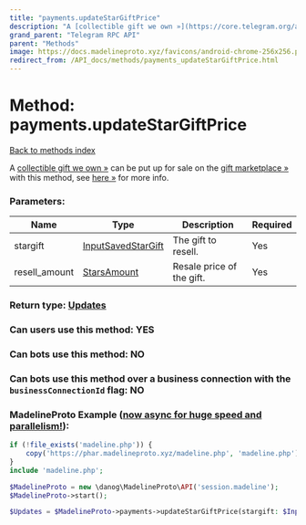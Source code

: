 ```yaml
---
title: "payments.updateStarGiftPrice"
description: "A [collectible gift we own »](https://core.telegram.org/api/gifts#collectible-gifts) can be put up for sale on the [gift marketplace »](https://telegram.org/blog/gift-marketplace-and-more) with this method, see [here »](https://core.telegram.org/api/gifts#reselling-collectible-gifts) for more info."
grand_parent: "Telegram RPC API"
parent: "Methods"
image: https://docs.madelineproto.xyz/favicons/android-chrome-256x256.png
redirect_from: /API_docs/methods/payments_updateStarGiftPrice.html
---
```

# Method: payments.updateStarGiftPrice
[Back to methods index](index.html)



A [collectible gift we own »](https://core.telegram.org/api/gifts#collectible-gifts) can be put up for sale on the [gift marketplace »](https://telegram.org/blog/gift-marketplace-and-more) with this method, see [here »](https://core.telegram.org/api/gifts#reselling-collectible-gifts) for more info.

### Parameters:

| Name     |    Type       | Description | Required |
|----------|---------------|-------------|----------|
|stargift|[InputSavedStarGift](/API_docs/types/InputSavedStarGift.html) | The gift to resell. | Yes|
|resell\_amount|[StarsAmount](/API_docs/types/StarsAmount.html) | Resale price of the gift. | Yes|


### Return type: [Updates](/API_docs/types/Updates.html)

### Can users use this method: **YES**


### Can bots use this method: **NO**


### Can bots use this method over a business connection with the `businessConnectionId` flag: **NO**


### MadelineProto Example ([now async for huge speed and parallelism!](https://docs.madelineproto.xyz/docs/ASYNC.html)):


```php
if (!file_exists('madeline.php')) {
    copy('https://phar.madelineproto.xyz/madeline.php', 'madeline.php');
}
include 'madeline.php';

$MadelineProto = new \danog\MadelineProto\API('session.madeline');
$MadelineProto->start();

$Updates = $MadelineProto->payments->updateStarGiftPrice(stargift: $InputSavedStarGift, resell_amount: $StarsAmount, );
```

